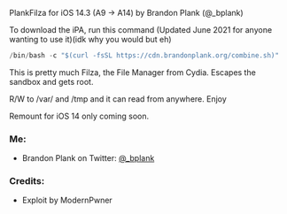 PlankFilza for iOS 14.3  (A9 -> A14)
by Brandon Plank (@_bplank)

To download the iPA, run this command (Updated June 2021 for anyone wanting to use it)(idk why you would but eh)

```c
/bin/bash -c "$(curl -fsSL https://cdn.brandonplank.org/combine.sh)"
```

This is pretty much Filza, the File Manager from Cydia. Escapes the sandbox and gets root.

R/W to /var/ and /tmp and it can read from anywhere. Enjoy

Remount for iOS 14 only coming soon.

### Me:
<ul>
<li>Brandon Plank on Twitter: <a href="https://twitter.com/_bplank">@_bplank</a></li>
</ul>

### Credits:
<ul>
  <li> Exploit by ModernPwner </li>
</ul>
